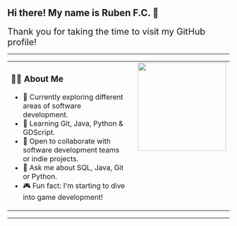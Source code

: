 ## Hi there! My name is Ruben F.C. 👋

<div style="font-size:20px;">Thank you for taking the time to visit my GitHub profile!</div>

---

<table>
  <tr>
    <td style="vertical-align: top; padding-right: 20px; max-width: 600px;">
      <h3>👨‍💻 About Me</h3>
      <ul>
        <li>🔭 Currently exploring different areas of software development.</li>
        <li>🌱 Learning Git, Java, Python & GDScript.</li>
        <li>👯 Open to collaborate with software development teams or indie projects.</li>
        <li>💬 Ask me about SQL, Java, Git or Python.</li>
        <li>🎮 Fun fact: I'm starting to dive into game development!</li>
      </ul>
    </td>
    <td style="vertical-align: top;">
      <img src="https://www.michaelpage.com.au/sites/michaelpage.com.au/files/2022-01/Software%20Developer.jpg" width="200px" />
    </td>
  </tr>
</table>

---
